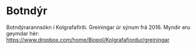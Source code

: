 # Botndýr
Botndýrarannsókn í Kolgrafafirði. Greiningar úr sýnum frá 2016.
Myndir eru geymdar hér: https://www.dropbox.com/home/Biopol/Kolgrafafjordur/greiningar
